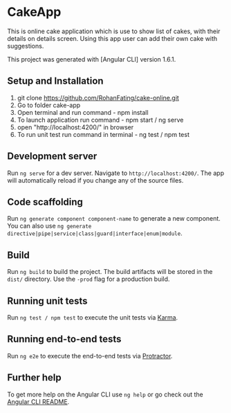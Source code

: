 # CakeApp

This is online cake application which is use to show list of cakes, with their details on details screen. Using this app user can add their own cake with suggestions.

This project was generated with [Angular CLI] version 1.6.1.


## Setup and Installation
1. git clone https://github.com/RohanFating/cake-online.git
2. Go to folder cake-app
3. Open terminal and run command - npm install
4. To launch application run command - npm start / ng serve
5. open "http://localhost:4200/" in browser
6. To run unit test run command in terminal - ng test / npm test


## Development server

Run `ng serve` for a dev server. Navigate to `http://localhost:4200/`. The app will automatically reload if you change any of the source files.

## Code scaffolding

Run `ng generate component component-name` to generate a new component. You can also use `ng generate directive|pipe|service|class|guard|interface|enum|module`.

## Build

Run `ng build` to build the project. The build artifacts will be stored in the `dist/` directory. Use the `-prod` flag for a production build.

## Running unit tests

Run `ng test / npm test` to execute the unit tests via [Karma](https://karma-runner.github.io).

## Running end-to-end tests

Run `ng e2e` to execute the end-to-end tests via [Protractor](http://www.protractortest.org/).

## Further help

To get more help on the Angular CLI use `ng help` or go check out the [Angular CLI README](https://github.com/angular/angular-cli/blob/master/README.md).
